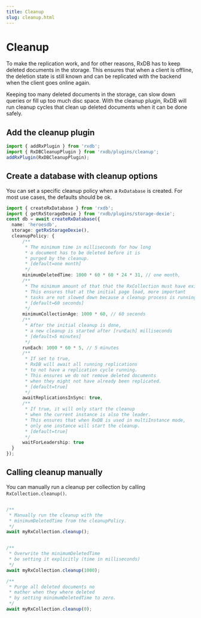 ```yaml
---
title: Cleanup
slug: cleanup.html
---
```




# Cleanup

To make the replication work, and for other reasons, RxDB has to keep deleted documents in the storage.
This ensures that when a client is offline, the deletion state is still known and can be replicated with the backend when the client goes online again.

Keeping too many deleted documents in the storage, can slow down queries or fill up too much disc space.
With the cleanup plugin, RxDB will run cleanup cycles that clean up deleted documents when it can be done safely.


## Add the cleanup plugin

```ts
import { addRxPlugin } from 'rxdb';
import { RxDBCleanupPlugin } from 'rxdb/plugins/cleanup';
addRxPlugin(RxDBCleanupPlugin);
```

## Create a database with cleanup options

You can set a specific cleanup policy when a `RxDatabase` is created. For most use cases, the defaults should be ok.

```ts
import { createRxDatabase } from 'rxdb';
import { getRxStorageDexie } from 'rxdb/plugins/storage-dexie';
const db = await createRxDatabase({
  name: 'heroesdb',
  storage: getRxStorageDexie(),
  cleanupPolicy: {
      /**
       * The minimum time in milliseconds for how long
       * a document has to be deleted before it is
       * purged by the cleanup.
       * [default=one month]
       */
      minimumDeletedTime: 1000 * 60 * 60 * 24 * 31, // one month,
      /**
       * The minimum amount of that that the RxCollection must have existed.
       * This ensures that at the initial page load, more important
       * tasks are not slowed down because a cleanup process is running.
       * [default=60 seconds]
       */
      minimumCollectionAge: 1000 * 60, // 60 seconds
      /**
       * After the initial cleanup is done,
       * a new cleanup is started after [runEach] milliseconds 
       * [default=5 minutes]
       */      
      runEach: 1000 * 60 * 5, // 5 minutes
      /**
       * If set to true,
       * RxDB will await all running replications
       * to not have a replication cycle running.
       * This ensures we do not remove deleted documents
       * when they might not have already been replicated.
       * [default=true]
       */
      awaitReplicationsInSync: true,
      /**
       * If true, it will only start the cleanup
       * when the current instance is also the leader.
       * This ensures that when RxDB is used in multiInstance mode,
       * only one instance will start the cleanup.
       * [default=true]
       */
      waitForLeadership: true
  }
});
```


## Calling cleanup manually

You can manually run a cleanup per collection by calling `RxCollection.cleanup()`.

```ts

/**
 * Manually run the cleanup with the
 * minimumDeletedTime from the cleanupPolicy.
 */
await myRxCollection.cleanup();


/**
 * Overwrite the minimumDeletedTime
 * be setting it explicitly (time in milliseconds)
 */
await myRxCollection.cleanup(1000);

/**
 * Purge all deleted documents no
 * mather when they where deleted
 * by setting minimumDeletedTime to zero.
 */
await myRxCollection.cleanup(0);
```

